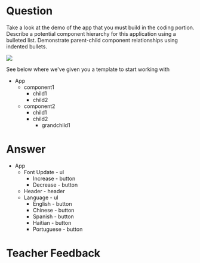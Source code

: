 # Question

Take a look at the demo of the app that you must build in the coding portion. Describe a potential component hierarchy for this application using a bulleted list. Demonstrate parent-child component relationships using indented bullets.

![](../demo.gif)

See below where we've given you a template to start working with

- App
  - component1
    - child1
    - child2
  - component2
    - child1
    - child2
      - grandchild1

# Answer

- App
  - Font Update - ul
    - Increase - button
    - Decrease - button
  - Header - header
  - Language - ul
    - English - button
    - Chinese - button
    - Spanish - button
    - Haitian - button
    - Portuguese - button

# Teacher Feedback
